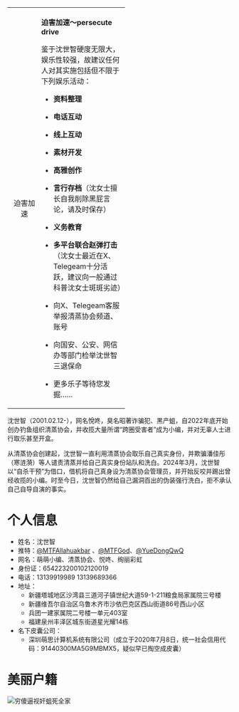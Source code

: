 <table class="plainlinks esu-ambox" width="716" style="width: 264px;">

<tbody>

<tr class="firstRow">

<td style="padding: 2px 0px 2px 0.5em; text-align: center;" width="60">迫害加速</td>

<td style="padding: 0.25em 0.5em;"> 

**迫害加速～persecute drive**

鉴于沈世智硬度无限大，娱乐性较强，故建议任何人对其实施包括但不限于下列娱乐活动：

*   **资料整理**

*   **电话互动**

*   **线上互动**

*   **素材开发**

*   **高雅创作**

*   **言行存档**（沈女士擅长自我削除黑屁言论，请及时保存）

*   **义务教育**

*   **多平台联合赵弹打击**（沈女士最近在X、Telegeam十分活跃，建议向一般通过科普沈女士斑斑劣迹）

*   向X、Telegeam客服举报清蒸协会频道、账号

*   向国安、公安、网信办等部门检举沈世智三退保命

*   更多乐子等待您发掘……

</td>

</tr>

</tbody>

</table>
沈世智（2001.02.12-），网名悅咚，臭名昭著诈骗犯、黑产蛆，自2022年底开始创办钓鱼组织清蒸协会，并收揽大量所谓“跨圈受害者”成为小编，并对无辜人士进行取乐甚至开盒。

从清蒸协会创建起，沈世智一直利用清蒸协会取乐自己真实身份，并欺骗潘佳彤（寒涟漪）等人谴责清蒸并给自己真实身份站队和洗白。2024年3月，沈世智以“自杀干预”为借口，借机将自己真身设为清蒸协会管理员，并开始反咬并踢出曾经收揽的小编。时至今日，沈世智仍然给自己漏洞百出的伪装强行洗白，拒不承认自己自导自演的事实。
# 个人信息
- 姓名：沈世智
- 推特：[@MTFAllahuakbar](https://twitter.com/MTFAllahuakbar) 、[@MTFGod](https://twitter.com/MTFGod)、[@YueDongQwQ](https://twitter.com/YuedongQwQ)
- 网名：萌萌小编、清蒸协会、悦咚、绚丽彩虹
- 身份证：654223200102120019
- 电话：13139919989 13139689366
- 地址：
    - 新疆塔城地区沙湾县三道河子镇世纪大道59-1-211粮食局家属院三号楼
    - 新疆维吾尔自治区乌鲁木齐市沙依巴克区西山街道86号西山小区
    - 兵团一建家属院二号楼一单元403室
    - 福建泉州丰泽区城东街道星光耀14栋
- 名下皮囊公司：
    - 深圳萌思计算机系统有限公司（成立于2020年7月8日，统一社会信用代码：91440300MA5G9MBMX5，疑似早已掏空成皮囊）
# 美丽户籍
![穷傻逼视奸蛆死全家](沈世智.jpg "沈世智")
